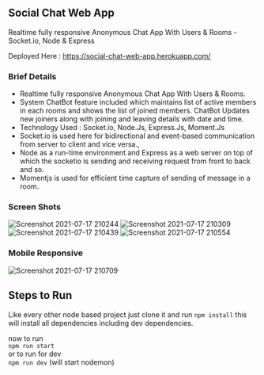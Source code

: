 ## Social Chat Web App

Realtime fully responsive Anonymous Chat App With Users & Rooms - Socket.io, Node & Express

Deployed Here : https://social-chat-web-app.herokuapp.com/

### Brief Details

- Realtime fully responsive Anonymous Chat App With Users & Rooms. <br />
- System ChatBot feature included which maintains list of active members in each rooms and shows the list of joined members. ChatBot Updates new joiners along with joining and leaving details with date and time.
- Technology Used :  Socket.io, Node.Js, Express.Js, Moment.Js
- Socket.io is used here for bidirectional and event-based communication from server to client and vice versa.,  <br />
- Node as a run-time environment and Express  as a web server on top of which the socketio is sending and receiving request from front to back and so. <br />
- Momentjs is used for efficient time capture of sending of message in a room.

### Screen Shots

![Screenshot 2021-07-17 210244](https://user-images.githubusercontent.com/67598673/126042236-9e53552d-1c0e-42db-97a3-ef885e3cc155.png)
![Screenshot 2021-07-17 210309](https://user-images.githubusercontent.com/67598673/126042240-95e92f1e-863b-4c1f-bb45-89d0e830fe8b.png)
![Screenshot 2021-07-17 210439](https://user-images.githubusercontent.com/67598673/126042237-39d373a7-5aca-46bd-b7c9-56b29c4cb1ee.png)
![Screenshot 2021-07-17 210554](https://user-images.githubusercontent.com/67598673/126042238-017f636e-28ea-4db4-a6ea-8acd9d9fa9e8.png)

### Mobile Responsive

![Screenshot 2021-07-17 210709](https://user-images.githubusercontent.com/67598673/126042239-333342b4-3a6e-4e46-b701-374a98310ec3.png)

## Steps to Run 

Like every other node based project just clone it and run `npm install`
this will install all dependencies including dev dependencies.

now to run <br />
`npm run start` <br />
or to run for dev <br />
`npm run dev` (will start nodemon)





